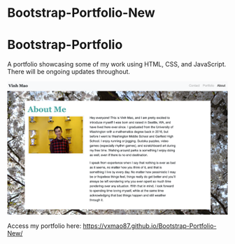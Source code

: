 # Bootstrap-Portfolio-New

# Bootstrap-Portfolio

A portfolio showcasing some of my work using HTML, CSS, and JavaScript. There will be ongoing updates throughout.

![image](assets/images/about-page.png)

Access my portfolio here: https://vxmao87.github.io/Bootstrap-Portfolio-New/
